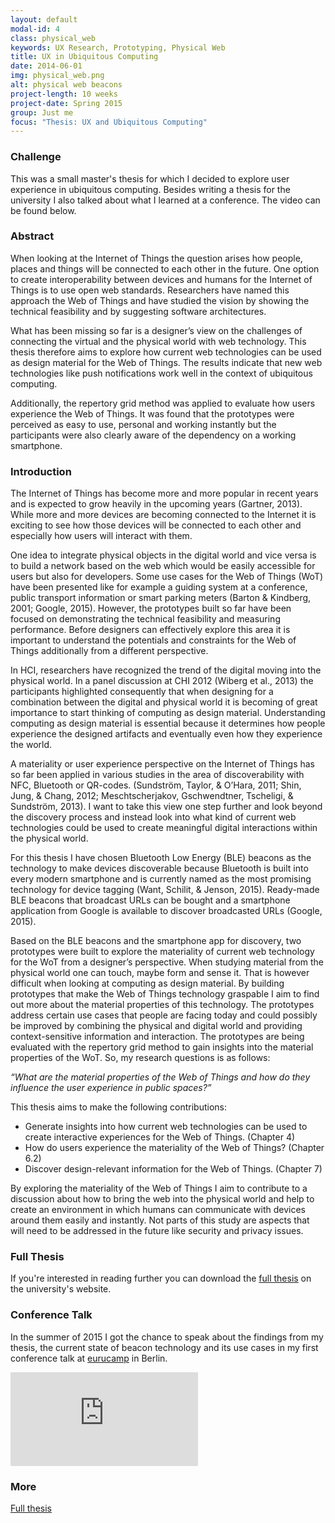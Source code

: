 ```yaml
---
layout: default
modal-id: 4
class: physical_web
keywords: UX Research, Prototyping, Physical Web
title: UX in Ubiquitous Computing
date: 2014-06-01
img: physical_web.png
alt: physical web beacons
project-length: 10 weeks
project-date: Spring 2015
group: Just me
focus: "Thesis: UX and Ubiquitous Computing"
---
```

<h3>Challenge</h3>
<p>This was a small master's thesis for which I decided to explore user experience in ubiquitous computing. Besides writing a thesis for the university I also talked about what I learned at a conference. The video can be found below.</p>
<h3>Abstract</h3>
<p>When looking at the Internet of Things the question arises how people, places and things will be connected to each other in the future. One option to create interoperability between devices and humans for the Internet of Things is to use open web standards. Researchers have named this approach the Web of Things and have studied the vision by showing the technical feasibility and by suggesting software architectures. </p>
<p>What has been missing so far is a designer’s view on the challenges of connecting the virtual and the physical world with web technology. This thesis therefore aims to explore how current web technologies can be used as design material for the Web of Things. The results indicate that new web technologies like push notifications work well in the context of ubiquitous computing. </p>
<p>Additionally, the repertory grid method was applied to evaluate how users experience the Web of Things. It was found that the prototypes were perceived as easy to use, personal and working instantly but the participants were also clearly aware of the dependency on a working smartphone.</p>
<h3>Introduction</h3>
<p>The Internet of Things has become more and more popular in recent years and is expected to grow heavily in the upcoming years (Gartner, 2013). While more and more devices are becoming connected to the Internet it is exciting to see how those devices will be connected to each other and especially how users will interact with them. </p>
<p>One idea to integrate physical objects in the digital world and vice versa is to build a network based on the web which would be easily accessible for users but also for developers. Some use cases for the Web of Things (WoT) have been presented like for example a guiding system at a conference, public transport information or smart parking meters (Barton & Kindberg, 2001; Google, 2015). However, the prototypes built so far have been focused on demonstrating the technical feasibility and measuring performance. Before designers can effectively explore this area it is important to understand the potentials and constraints for the Web of Things additionally from a different perspective. </p>
<p>In HCI, researchers have recognized the trend of the digital moving into the physical world. In a panel discussion at CHI 2012 (Wiberg et al., 2013) the participants highlighted consequently that when designing for a combination between the digital and physical world it is becoming of great importance to start thinking of computing as design material. Understanding computing as design material is essential because it determines how people experience the designed artifacts and eventually even how they experience the world. </p>
<p>A materiality or user experience perspective on the Internet of Things has so far been applied in various studies in the area of discoverability with NFC, Bluetooth or QR-codes. (Sundström, Taylor, & O’Hara, 2011; Shin, Jung, & Chang, 2012; Meschtscherjakov, Gschwendtner, Tscheligi, & Sundström, 2013). I want to take this view one step further and look beyond the discovery process and instead look into what kind of current web technologies could be used to create meaningful digital interactions within the physical world. </p>
<p>For this thesis I have chosen Bluetooth Low Energy (BLE) beacons as the technology to make devices discoverable because Bluetooth is built into every modern smartphone and is currently named as the most promising technology for device tagging (Want, Schilit, & Jenson, 2015). Ready-made BLE beacons that broadcast URLs can be bought and a smartphone application from Google is available to discover broadcasted URLs (Google, 2015). </p>
<p>Based on the BLE beacons and the smartphone app for discovery, two prototypes were built to explore the materiality of current web technology for the WoT from a designer’s perspective. When studying material from the physical world one can touch, maybe form and sense it. That is however difficult when looking at computing as design material. By building prototypes that make the Web of Things technology graspable I aim to find out more about the material properties of this technology. The prototypes address certain use cases that people are facing today and could possibly be improved by combining the physical and digital world and providing context-sensitive information and interaction. The prototypes are being evaluated with the repertory grid method to gain insights into the material properties of the WoT. So, my research questions is as follows: </p>
<p><i>“What are the material properties of the Web of Things and how do they influence the user experience in public spaces?” </i></p>
<p>This thesis aims to make the following contributions: </p>
<ul>
<li>Generate insights into how current web technologies can be used to create interactive
experiences for the Web of Things. (Chapter 4)</li>
<li>How do users experience the materiality of the Web of Things? (Chapter 6.2)</li>
<li>Discover design-relevant information for the Web of Things. (Chapter 7)</li>
</ul>
<p>By exploring the materiality of the Web of Things I aim to contribute to a discussion about how to bring the web into the physical world and help to create an environment in which humans can communicate with devices around them easily and instantly. Not parts of this study are aspects that will need to be addressed in the future like security and privacy issues.</p>
<h3>Full Thesis</h3>
<p>If you're interested in reading further you can download the <a href="http://umu.diva-portal.org/smash/record.jsf?pid=diva2%3A821753&dswid=-4659">full thesis</a> on the university's website.</p>
<h3>Conference Talk</h3>
<p>In the summer of 2015 I got the chance to speak about the findings from my thesis, the current state of beacon technology and its use cases in my first conference talk at <a href="http://2015.eurucamp.org/">eurucamp</a> in Berlin. </p>
<div class="flex-video widescreen"><iframe src="https://www.youtube.com/embed/WZJBSmFZ-LY" frameborder="0" allowfullscreen></iframe>
<h3>More</h3>
<p><a href="http://umu.diva-portal.org/smash/record.jsf?pid=diva2%3A821753&dswid=-4659">Full thesis</a></p>
